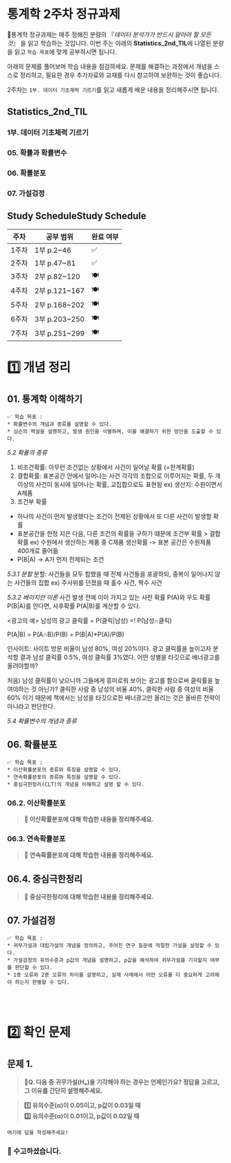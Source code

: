 # 통계학 2주차 정규과제

📌통계학 정규과제는 매주 정해진 분량의 『*데이터 분석가가 반드시 알아야 할 모든 것*』 을 읽고 학습하는 것입니다. 이번 주는 아래의 **Statistics_2nd_TIL**에 나열된 분량을 읽고 `학습 목표`에 맞게 공부하시면 됩니다.

아래의 문제를 풀어보며 학습 내용을 점검하세요. 문제를 해결하는 과정에서 개념을 스스로 정리하고, 필요한 경우 추가자료와 교재를 다시 참고하여 보완하는 것이 좋습니다.

2주차는 `1부. 데이터 기초체력 기르기`를 읽고 새롭게 배운 내용을 정리해주시면 됩니다.


## Statistics_2nd_TIL

### 1부. 데이터 기초체력 기르기

### 05. 확률과 확률변수

### 06. 확률분포
### 07. 가설검정



## Study ScheduleStudy Schedule

| 주차  | 공부 범위     | 완료 여부 |
| ----- | ------------- | --------- |
| 1주차 | 1부 p.2~46    | ✅         |
| 2주차 | 1부 p.47~81   | ✅         |
| 3주차 | 2부 p.82~120  | 🍽️         |
| 4주차 | 2부 p.121~167 | 🍽️         |
| 5주차 | 2부 p.168~202 | 🍽️         |
| 6주차 | 3부 p.203~250 | 🍽️         |
| 7주차 | 3부 p.251~299 | 🍽️         |

<!-- 여기까진 그대로 둬 주세요-->



# 1️⃣ 개념 정리 
## 01. 통계학 이해하기

```
✅ 학습 목표 :
* 확률변수의 개념과 종류를 설명할 수 있다.
* 심슨의 역설을 설명하고, 발생 원인을 식별하며, 이를 해결하기 위한 방안을 도출할 수 있다.
```

<!-- 새롭게 배운 내용을 자유롭게 정리해주세요.-->
*5.2 확률의 종류*

1. 비조건확률: 아무런 조건없는 상황에서 사건이 일어날 확률 (=한계확률)
2. 결합확률: 표본공간 안에서 일어나는 사건 각각의 조합으로 이루어지는 확률, 두 개 이상의 사건이 동시에 일어나는 확률, 교집합으로도 표현됨 ex) 생산지: 수원이면서 A제품 
3. 조건부 확률
- 하나의 사건이 먼저 발생했다는 조건이 전제된 상황에서 또 다른 사건이 발생할 확률
- 표본공간을 한정 지은 다음, 다른 조건의 확률을 구하기 떄문에 
    조건부 확률 > 결합확률 ex) 수원에서 생산하는 제품 중 C제품 생산확률 -> 표본 공간은 수원제품 400개로 줄어듦 
- P(B|A) -> A가 먼저 전제되는 조건

*5.3.1 분할*
분할: 사건들을 모두 합했을 때 전체 사건들을 포괄하되, 중복이 일어나지 않는 사건들의 집합  ex) 주사위를 던졌을 때 홀수 사건, 짝수 사건

*5.3.2 베이지안 이론*
사건 발생 전에 이미 가지고 있는 사전 확률 P(A)와 우도 확률 P(B|A)를 안다면, 사후확률 P(A|B)를 계산할 수 있다. 

<광고의 예>
남성의 광고 클릭률 = P(클릭|남성) =! P(남성∩클릭)

P(A|B) = P(A∩B)/P(B) = P(B|A)*P(A)/P(B)

인사이트: 사이트 방문 비율이 남성 80%, 여성 20%이다. 광고 클릭률을 높이고자 분석할 결과 남성 클릭률 0.5%, 여성 클릭률 3%였다. 어떤 성별을 타깃으로 배너광고를 올려야할까? 

처음) 남성 클릭률이 낮으니까 그들에게 흥미로워 보이는 광고를 함으로써 클릭률을 높여야하는 것 아닌가? 
클릭한 사람 중 남성의 비율 40%, 클릭한 사람 중 여성의 비율 60% 이기 때문에 책에서는 남성을 타깃으로한 배너광고만 올리는 것은 올바른 전략이 아니라고 판단한다.

*5.4 확률변수의 개념과 종류*


## 06. 확률분포

```
✅ 학습 목표 :
* 이산확률분포의 종류와 특징을 설명할 수 있다.
* 연속확률분포의 종류와 특징을 설명할 수 있다. 
* 중심극한정리(CLT)의 개념을 이해하고 설명 할 수 있다.
```

### 06.2. 이산확률분포

> **🧚 이산확률분포에 대해 학습한 내용을 정리해주세요.**

<!--수식과 공식을 암기하기보다는 분포의 개념과 특성을 위주로 공부해주세요. 분석 대상의 데이터가 어떠한 확률분포의 특성을 가지고 있는지를 아는 것이 더 중요합니다.-->

### 06.3. 연속확률분포

> **🧚 연속확률분포에 대해 학습한 내용을 정리해주세요.**

<!--수식과 공식을 암기하기보다는 분포의 개념과 특성을 위주로 공부해주세요. 분석 대상의 데이터가 어떠한 확률분포의 특성을 가지고 있는지를 아는 것이 더 중요합니다.-->

## 06.4. 중심극한정리

> **🧚 중심극한정리에 대해 학습한 내용을 정리해주세요.**



## 07. 가설검정

```
✅ 학습 목표 :
* 귀무가설과 대립가설의 개념을 정의하고, 주어진 연구 질문에 적절한 가설을 설정할 수 있다.
* 가설검정의 유의수준과 p값의 개념을 설명하고, p값을 해석하여 귀무가설을 기각할지 여부를 판단할 수 있다.
* 1종 오류와 2종 오류의 차이를 설명하고, 실제 사례에서 어떤 오류를 더 중요하게 고려해야 하는지 판별할 수 있다.
```

<!-- 새롭게 배운 내용을 자유롭게 정리해주세요.-->



<br>
<br>

# 2️⃣ 확인 문제

## 문제 1.

> **🧚Q. 다음 중 귀무가설(H₀)을 기각해야 하는 경우는 언제인가요? 정답을 고르고, 그 이유를 간단히 설명해주세요.**

> **1️⃣ 유의수준(α)이 0.05이고, p값이 0.03일 때   
> 2️⃣ 유의수준(α)이 0.01이고, p값이 0.02일 때**

```
여기에 답을 작성해주세요!
```



### 🎉 수고하셨습니다.
